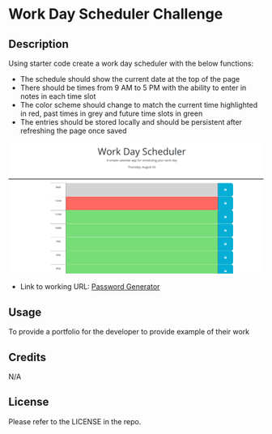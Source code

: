 # Work Day Scheduler Challenge

## Description

Using starter code create a work day scheduler with the below functions:

- The schedule should show the current date at the top of the page
- There should be times from 9 AM to 5 PM with the ability to enter in notes in each time slot
- The color scheme should change to match the current time highlighted in red, past times in grey and future time slots in green
- The entries should be stored locally and should be persistent after refreshing the page once saved

![password demo](./Images/Screenshot%202023-08-03%20160650.png)

- Link to working URL: [Password Generator](https://csmith0414.github.io/work-day-scheduler/)

## Usage

To provide a portfolio for the developer to provide example of their work

## Credits

N/A

## License

Please refer to the LICENSE in the repo.